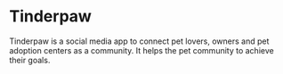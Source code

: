 # Tinderpaw
Tinderpaw is a social media app to connect pet lovers, owners and pet adoption centers as a community. It helps the pet community to achieve their goals.

